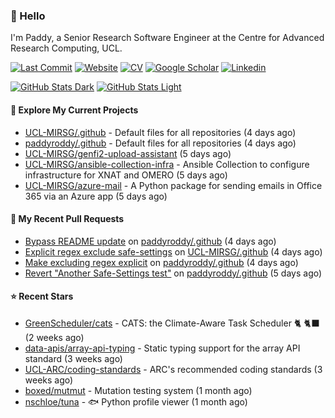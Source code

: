 ### 👋 Hello

I'm Paddy, a Senior Research Software Engineer at the Centre for Advanced
Research Computing, UCL.

[![Last Commit](https://img.shields.io/github/last-commit/paddyroddy/paddyroddy/main?label=updated)](https://github.com/paddyroddy)
[![Website](https://img.shields.io/badge/GitHub%20Pages-222?logo=githubpages&logoColor=fff&style=for-the-badge&style=flat)](https://paddyroddy.github.io)
[![CV](https://img.shields.io/badge/CV-PDF-pink.svg)](https://paddyroddy.github.io/cv)
[![Google Scholar](https://img.shields.io/badge/Google%20Scholar-4285F4?logo=googlescholar&logoColor=fff&style=for-the-badge&style=flat)](https://scholar.google.com/citations?user=OFigHUwAAAAJ)
[![Linkedin](https://img.shields.io/badge/LinkedIn-0A66C2?logo=linkedin&logoColor=fff&style=for-the-badge&style=flat)](https://www.linkedin.com/in/patrickjamesroddy)

[![GitHub Stats Dark](https://github-readme-stats-paddyroddy.vercel.app/api?username=paddyroddy&disable_animations=true&hide_border=true&hide_title=true&include_all_commits=true&rank_icon=github&show=prs_merged,reviews&show_icons=true&theme=tokyonight)](https://github.com/paddyroddy/paddyroddy#gh-dark-mode-only)
[![GitHub Stats Light](https://github-readme-stats-paddyroddy.vercel.app/api?username=paddyroddy&disable_animations=true&hide_border=true&hide_title=true&include_all_commits=true&rank_icon=github&show=prs_merged,reviews&show_icons=true&theme=default)](https://github.com/paddyroddy/paddyroddy#gh-light-mode-only)

#### 👷 Explore My Current Projects

- [UCL-MIRSG/.github](https://github.com/UCL-MIRSG/.github) - Default files for all repositories
  (4 days ago)
- [paddyroddy/.github](https://github.com/paddyroddy/.github) - Default files for all repositories
  (4 days ago)
- [UCL-MIRSG/genfi2-upload-assistant](https://github.com/UCL-MIRSG/genfi2-upload-assistant)
  (5 days ago)
- [UCL-MIRSG/ansible-collection-infra](https://github.com/UCL-MIRSG/ansible-collection-infra) - Ansible Collection to configure infrastructure for XNAT and OMERO
  (5 days ago)
- [UCL-MIRSG/azure-mail](https://github.com/UCL-MIRSG/azure-mail) - A Python package for sending emails in Office 365 via an Azure app
  (5 days ago)

#### 🔨 My Recent Pull Requests

- [Bypass README update](https://github.com/paddyroddy/.github/pull/269) on [paddyroddy/.github](https://github.com/paddyroddy/.github)
  (4 days ago)
- [Explicit regex exclude safe-settings](https://github.com/UCL-MIRSG/.github/pull/145) on [UCL-MIRSG/.github](https://github.com/UCL-MIRSG/.github)
  (4 days ago)
- [Make excluding regex explicit](https://github.com/paddyroddy/.github/pull/268) on [paddyroddy/.github](https://github.com/paddyroddy/.github)
  (4 days ago)
- [Revert &#34;Another Safe-Settings test&#34;](https://github.com/paddyroddy/.github/pull/267) on [paddyroddy/.github](https://github.com/paddyroddy/.github)
  (5 days ago)

#### ⭐ Recent Stars

- [GreenScheduler/cats](https://github.com/GreenScheduler/cats) - CATS: the Climate-Aware Task Scheduler 🐈 🐈‍⬛
  (2 weeks ago)
- [data-apis/array-api-typing](https://github.com/data-apis/array-api-typing) - Static typing support for the array API standard
  (3 weeks ago)
- [UCL-ARC/coding-standards](https://github.com/UCL-ARC/coding-standards) - ARC&#39;s recommended coding standards
  (3 weeks ago)
- [boxed/mutmut](https://github.com/boxed/mutmut) - Mutation testing system
  (1 month ago)
- [nschloe/tuna](https://github.com/nschloe/tuna) - :fish: Python profile viewer
  (1 month ago)
